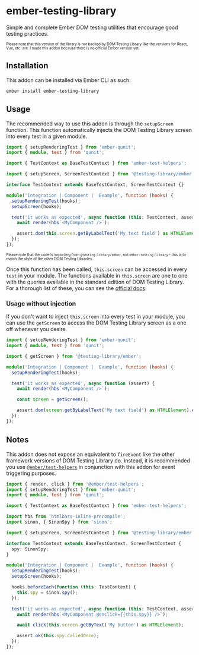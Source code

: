 # ember-testing-library

Simple and complete Ember DOM testing utilities that encourage good testing practices.

<sub><sup>Please note that this version of the library is not backed by DOM Testing Library like the versions for React, Vue, etc. are. I made this addon because there is no official Ember version yet.</sup></sub>

## Installation

This addon can be installed via Ember CLI as such:

```
ember install ember-testing-library
```

## Usage

The recommended way to use this addon is through the `setupScreen` function. This function automatically injects the DOM Testing Library screen into every test in a given module.

```ts
import { setupRenderingTest } from 'ember-qunit';
import { module, test } from 'qunit';

import { TestContext as BaseTestContext } from 'ember-test-helpers';

import { setupScreen, ScreenTestContext } from '@testing-library/ember';

interface TestContext extends BaseTestContext, ScreenTestContext {}

module('Integration | Component |  Example', function (hooks) {
  setupRenderingTest(hooks);
  setupScreen(hooks);

  test('it works as expected', async function (this: TestContext, assert) {
    await render(hbs`<MyComponent />`);

    assert.dom(this.screen.getByLabelText('My text field') as HTMLElement).exists();
  });
});
```

<sub><sup>Please note that the code is importing from `@testing-library/ember`, not
`ember-testing-library` - this is to match the style of the other DOM Testing
Libraries.</sup></sub>

Once this function has been called, `this.screen` can be accessed in every `test` in your module. The functions available in `this.screen` are one to one with the queries available in the standard edition of DOM Testing Library. For a thorough list of these, you can see the [official docs](https://testing-library.com/docs/queries/about).

### Usage without injection

If you don't want to inject `this.screen` into every test in your module, you can use the `getScreen` to access the DOM Testing Library screen as a one off whenever you desire.

```ts
import { setupRenderingTest } from 'ember-qunit';
import { module, test } from 'qunit';

import { getScreen } from '@testing-library/ember';

module('Integration | Component |  Example', function (hooks) {
  setupRenderingTest(hooks);

  test('it works as expected', async function (assert) {
    await render(hbs`<MyComponent />`);

    const screen = getScreen();

    assert.dom(screen.getByLabelText('My text field') as HTMLElement).exists();
  });
});
```

## Notes

This addon does not expose an equivalent to `fireEvent` like the other framework versions of DOM Testing Library do. Instead, it is recommended you use [`@ember/test-helpers`](https://github.com/emberjs/ember-test-helpers) in conjunction with this addon for event triggering purposes.

```ts
import { render, click } from '@ember/test-helpers';
import { setupRenderingTest } from 'ember-qunit';
import { module, test } from 'qunit';

import { TestContext as BaseTestContext } from 'ember-test-helpers';

import hbs from 'htmlbars-inline-precompile';
import sinon, { SinonSpy } from 'sinon';

import { setupScreen, ScreenTestContext } from '@testing-library/ember';

interface TestContext extends BaseTestContext, ScreenTestContext {
  spy: SinonSpy;
}

module('Integration | Component |  Example', function (hooks) {
  setupRenderingTest(hooks);
  setupScreen(hooks);

  hooks.beforeEach(function (this: TestContext) {
    this.spy = sinon.spy();
  });

  test('it works as expected', async function (this: TestContext, assert) {
    await render(hbs`<MyComponent @onClick={{this.spy}} />`);

    await click(this.screen.getByText('My button') as HTMLElement);

    assert.ok(this.spy.calledOnce);
  });
});
```
